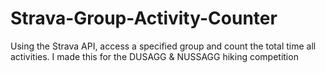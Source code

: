 # Strava-Group-Activity-Counter
Using the Strava API, access a specified group and count the total time all activities. I made this for the DUSAGG &amp; NUSSAGG hiking competition
